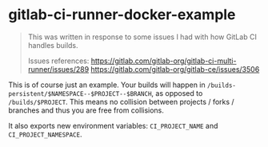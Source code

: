 # gitlab-ci-runner-docker-example

> This was written in response to some issues I had with how GitLab CI
> handles builds.
>
> Issues references:
> https://gitlab.com/gitlab-org/gitlab-ci-multi-runner/issues/289
> https://gitlab.com/gitlab-org/gitlab-ce/issues/3506

This is of course just an example. Your builds will happen in
`/builds-persistent/$NAMESPACE--$PROJECT--$BRANCH`, as opposed to
`/builds/$PROJECT`. This means no collision between projects / forks /
branches and thus you are free from collisions.

It also exports new environment variables: `CI_PROJECT_NAME` and
`CI_PROJECT_NAMESPACE`.
